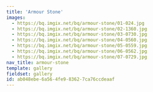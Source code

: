 ```yaml
---
title: 'Armour Stone'
images:
  - https://bq.imgix.net/bq/armour-stone/01-024.jpg
  - https://bq.imgix.net/bq/armour-stone/02-1360.jpg
  - https://bq.imgix.net/bq/armour-stone/03-0730.jpg
  - https://bq.imgix.net/bq/armour-stone/04-0560.jpg
  - https://bq.imgix.net/bq/armour-stone/05-0559.jpg
  - https://bq.imgix.net/bq/armour-stone/06-0562.jpg
  - https://bq.imgix.net/bq/armour-stone/07-0729.jpg
nav_title: armour-stone
template: gallery
fieldset: gallery
id: ab048ebe-6a56-4fe9-8362-7ca76ccdeaaf
---
```

